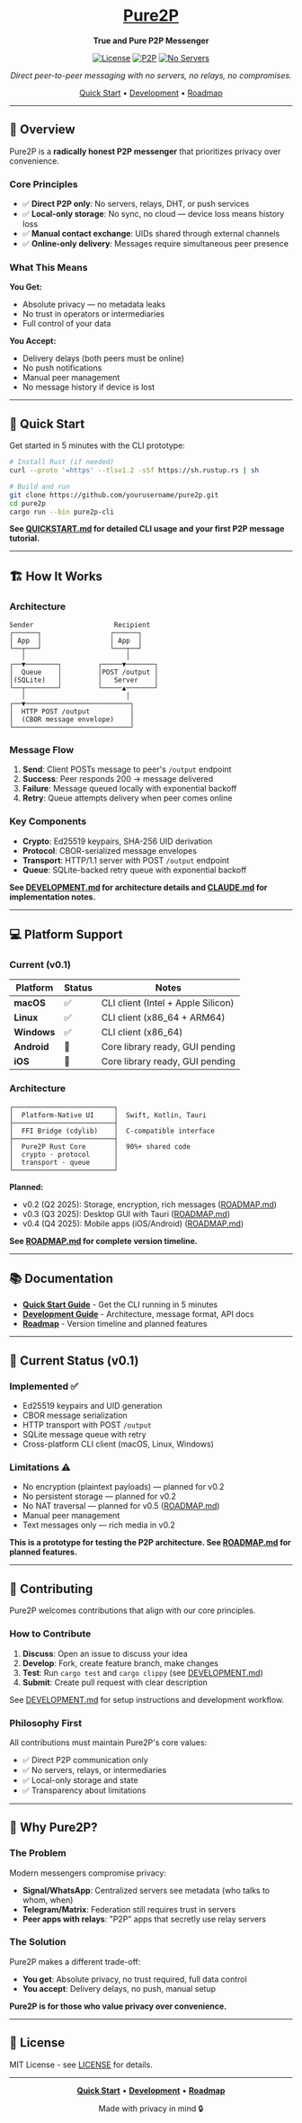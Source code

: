 <div align="center">

# [Pure2P](https://pure2p.com)

**True and Pure P2P Messenger**

[![License](https://img.shields.io/badge/license-MIT-blue.svg)](LICENSE)
[![P2P](https://img.shields.io/badge/architecture-P2P-green.svg)]()
[![No Servers](https://img.shields.io/badge/servers-none-red.svg)]()

*Direct peer-to-peer messaging with no servers, no relays, no compromises.*

[Quick Start](QUICKSTART.md) • [Development](DEVELOPMENT.md) • [Roadmap](ROADMAP.md)

</div>

---

## 📖 Overview

Pure2P is a **radically honest P2P messenger** that prioritizes privacy over convenience.

### Core Principles

- ✅ **Direct P2P only**: No servers, relays, DHT, or push services
- ✅ **Local-only storage**: No sync, no cloud — device loss means history loss
- ✅ **Manual contact exchange**: UIDs shared through external channels
- ✅ **Online-only delivery**: Messages require simultaneous peer presence

### What This Means

**You Get:**
- Absolute privacy — no metadata leaks
- No trust in operators or intermediaries
- Full control of your data

**You Accept:**
- Delivery delays (both peers must be online)
- No push notifications
- Manual peer management
- No message history if device is lost

---

## 🚀 Quick Start

Get started in 5 minutes with the CLI prototype:

```bash
# Install Rust (if needed)
curl --proto '=https' --tlsv1.2 -sSf https://sh.rustup.rs | sh

# Build and run
git clone https://github.com/yourusername/pure2p.git
cd pure2p
cargo run --bin pure2p-cli
```

**See [QUICKSTART.md](QUICKSTART.md) for detailed CLI usage and your first P2P message tutorial.**

---

## 🏗️ How It Works

### Architecture

```
Sender                    Recipient
┌──────┐                 ┌──────┐
│ App  │                 │ App  │
└──┬───┘                 └───┬──┘
   │                         │
┌──▼────────┐         ┌─────▼───────┐
│  Queue    │         │POST /output │
│(SQLite)   │         │   Server    │
└──┬────────┘         └─────▲───────┘
   │                         │
┌──▼──────────────────────────┐
│  HTTP POST /output          │
│  (CBOR message envelope)    │
└─────────────────────────────┘
```

### Message Flow

1. **Send**: Client POSTs message to peer's `/output` endpoint
2. **Success**: Peer responds 200 → message delivered
3. **Failure**: Message queued locally with exponential backoff
4. **Retry**: Queue attempts delivery when peer comes online

### Key Components

- **Crypto**: Ed25519 keypairs, SHA-256 UID derivation
- **Protocol**: CBOR-serialized message envelopes
- **Transport**: HTTP/1.1 server with POST `/output` endpoint
- **Queue**: SQLite-backed retry queue with exponential backoff

**See [DEVELOPMENT.md](DEVELOPMENT.md) for architecture details and [CLAUDE.md](CLAUDE.md) for implementation notes.**

---

## 💻 Platform Support

### Current (v0.1)

| Platform | Status | Notes |
|----------|--------|-------|
| **macOS** | ✅ | CLI client (Intel + Apple Silicon) |
| **Linux** | ✅ | CLI client (x86_64 + ARM64) |
| **Windows** | ✅ | CLI client (x86_64) |
| **Android** | 🔄 | Core library ready, GUI pending |
| **iOS** | 🔄 | Core library ready, GUI pending |

### Architecture

```
┌─────────────────────────┐
│  Platform-Native UI     │  Swift, Kotlin, Tauri
├─────────────────────────┤
│  FFI Bridge (cdylib)    │  C-compatible interface
├─────────────────────────┤
│  Pure2P Rust Core       │  90%+ shared code
│  crypto · protocol      │
│  transport · queue      │
└─────────────────────────┘
```

**Planned:**
- v0.2 (Q2 2025): Storage, encryption, rich messages ([ROADMAP.md](ROADMAP.md#-version-02---enhanced-core-q2-2025))
- v0.3 (Q3 2025): Desktop GUI with Tauri ([ROADMAP.md](ROADMAP.md#-version-03---desktop-clients-q3-2025))
- v0.4 (Q4 2025): Mobile apps (iOS/Android) ([ROADMAP.md](ROADMAP.md#-version-04---mobile-clients-q4-2025))

**See [ROADMAP.md](ROADMAP.md) for complete version timeline.**

---

## 📚 Documentation

- **[Quick Start Guide](QUICKSTART.md)** - Get the CLI running in 5 minutes
- **[Development Guide](DEVELOPMENT.md)** - Architecture, message format, API docs
- **[Roadmap](ROADMAP.md)** - Version timeline and planned features

---

## 🎯 Current Status (v0.1)

### Implemented ✅

- Ed25519 keypairs and UID generation
- CBOR message serialization
- HTTP transport with POST `/output`
- SQLite message queue with retry
- Cross-platform CLI client (macOS, Linux, Windows)

### Limitations ⚠️

- No encryption (plaintext payloads) — planned for v0.2
- No persistent storage — planned for v0.2
- No NAT traversal — planned for v0.5 ([ROADMAP.md](ROADMAP.md#-version-05---nat-traversal-q1-2026))
- Manual peer management
- Text messages only — rich media in v0.2

**This is a prototype for testing the P2P architecture. See [ROADMAP.md](ROADMAP.md) for planned features.**

---

## 🤝 Contributing

Pure2P welcomes contributions that align with our core principles.

### How to Contribute

1. **Discuss**: Open an issue to discuss your idea
2. **Develop**: Fork, create feature branch, make changes
3. **Test**: Run `cargo test` and `cargo clippy` (see [DEVELOPMENT.md](DEVELOPMENT.md#code-quality))
4. **Submit**: Create pull request with clear description

See [DEVELOPMENT.md](DEVELOPMENT.md) for setup instructions and development workflow.

### Philosophy First

All contributions must maintain Pure2P's core values:
- ✅ Direct P2P communication only
- ✅ No servers, relays, or intermediaries
- ✅ Local-only storage and state
- ✅ Transparency about limitations

---

## 🎯 Why Pure2P?

### The Problem

Modern messengers compromise privacy:
- **Signal/WhatsApp**: Centralized servers see metadata (who talks to whom, when)
- **Telegram/Matrix**: Federation still requires trust in servers
- **Peer apps with relays**: "P2P" apps that secretly use relay servers

### The Solution

Pure2P makes a different trade-off:
- **You get**: Absolute privacy, no trust required, full data control
- **You accept**: Delivery delays, no push, manual setup

**Pure2P is for those who value privacy over convenience.**

---

## 📄 License

MIT License - see [LICENSE](LICENSE) for details.

---

<div align="center">

**[Quick Start](QUICKSTART.md)** • **[Development](DEVELOPMENT.md)** • **[Roadmap](ROADMAP.md)**

Made with privacy in mind 🔒

</div>

